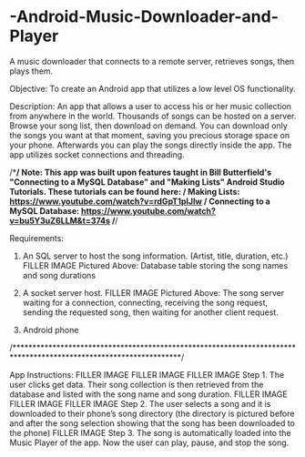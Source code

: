 # -Android-Music-Downloader-and-Player
A music downloader that connects to a remote server, retrieves songs, then plays them.

Objective: To create an Android app that utilizes a low level OS functionality.

Description:  An app that allows a user to access his or her music collection from anywhere in the world. Thousands of songs can be hosted on a server. Browse your song list, then download on demand. You can download only the songs you want at that moment, saving you precious storage space on your phone. Afterwards you can play the songs directly inside the app. The app utilizes socket connections and threading.

/*********************/
Note: This app was built upon features taught in Bill Butterfield's "Connecting to a MySQL Database" and "Making Lists" Android Studio Tutorials. These tutorials can be found here: /
Making Lists: https://www.youtube.com/watch?v=rdGpT1pIJlw /
Connecting to a MySQL Database: https://www.youtube.com/watch?v=bu5Y3uZ6LLM&t=374s
/********************/

Requirements: 
  1. An SQL server to host the song information. (Artist, title, duration, etc.)
  FILLER IMAGE
  Pictured Above: Database table storing the song names and song durations 
  
  2. A socket server host.
  FILLER IMAGE
  Pictured Above: The song server waiting for a connection, connecting, receiving the song request, sending the requested song, then waiting for another client request. 
  
  3. Android phone
  
  /******************************************************************************************************************/
 
App Instructions:
FILLER IMAGE
FILLER IMAGE
FILLER IMAGE
Step 1. The user clicks get data. Their song collection is then retrieved from the database and listed with the song name and song duration. 
FILLER IMAGE
FILLER IMAGE
FILLER IMAGE
Step 2. The user selects a song and it is downloaded to their phone’s song directory (the directory is pictured before and after the song selection showing that the song has been downloaded to the phone) 
FILLER IMAGE
Step 3. The song is automatically loaded into the Music Player of the app. Now the user can play, pause, and stop the song.
